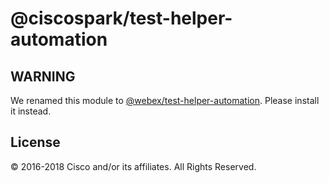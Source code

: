 # @ciscospark/test-helper-automation

## WARNING

We renamed this module to [@webex/test-helper-automation](https://www.npmjs.com/package/@webex/test-helper-automation). Please install it instead.

## License

© 2016-2018 Cisco and/or its affiliates. All Rights Reserved.
